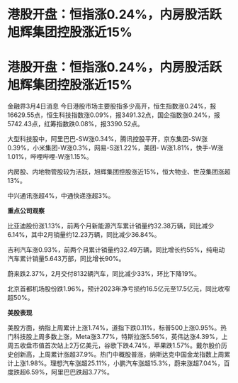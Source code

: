 # 港股开盘：恒指涨0.24%，内房股活跃旭辉集团控股涨近15%

# 港股开盘：恒指涨0.24%，内房股活跃旭辉集团控股涨近15%

金融界3月4日消息
今日港股市场主要股指多少高开，恒生指数涨0.24%，报16629.55点，恒生科技指数涨0.09%，报3491.32点，国企指数涨0.24%，报5742.43点，红筹指数跌0.08%，报3390.52点。

大型科技股中，阿里巴巴-SW涨0.34%，腾讯控股平开，京东集团-SW涨0.39%，小米集团-W涨0.3%，网易-S涨1.22%，美团-
W涨1.81%，快手-W涨1.01%，哔哩哔哩-W涨1.15%。

内房股、内地物管股较为活跃，旭辉集团控股涨近15%，恒大物业、世茂集团涨超13%。

中兴通讯涨超4%，中通快递涨超3%。

**重点公司观察**

比亚迪股份涨1.13%，前两个月新能源汽车累计销量约32.38万辆，同比减少6.14%，其中2月销量约12.23万辆，同比减少36.84%。

吉利汽车涨0.93%，前两个月累计销量约32.49万辆，同比增长约55%，纯电动汽车累计销量5.643万部，同比增长90%。

蔚来跌2.37%，2月交付8132辆汽车，同比减少33%，环比下降19%。

北京首都机场股份跌1.96%，预计2023年净亏损约16.5亿元至17.5亿元，同比收窄超50%。

**美股表现**

美股方面，纳指上周累计上涨1.74%，道指下跌0.11%，标普500上涨0.95%。热门科技股上周多数上涨，Meta涨3.77%，特斯拉涨5.56%，英伟达涨4.39%，上周五收盘市值首次站上2万亿美元，谷歌下跌4.74%，苹果跌1.57%。戴尔股价历史创新高，上周累计涨超37.9%。热门中概股普涨，纳斯达克中国金龙指数上周累计上涨1.98%。理想汽车涨超25.11%，小鹏汽车涨超15.3%，蔚来涨超7.04%，百度跌超6.59%，阿里巴巴跌超3.77%。

